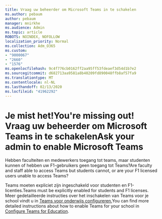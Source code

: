 ```yaml
---
title: Vraag uw beheerder om Microsoft Teams in te schakelen
ms.author: pebaum
author: pebaum
manager: mnirkhe
ms.audience: Admin
ms.topic: article
ROBOTS: NOINDEX, NOFOLLOW
localization_priority: Normal
ms.collection: Adm_O365
ms.custom:
- "9000067"
- "2660"
- "1576"
ms.openlocfilehash: 9c4f776cb0162ff2aa95ff53fdeaef3d54d1b7e2
ms.sourcegitcommit: d682713aa9581a8b40209fd890048ffb8af57fa9
ms.translationtype: MT
ms.contentlocale: nl-NL
ms.lasthandoff: 02/13/2020
ms.locfileid: "41962292"
---
```

# <a name="youre-missing-out-ask-your-admin-to-enable-microsoft-teams"></a><span data-ttu-id="f3766-102">Je mist het!</span><span class="sxs-lookup"><span data-stu-id="f3766-102">You're missing out!</span></span> <span data-ttu-id="f3766-103">Vraag uw beheerder om Microsoft Teams in te schakelen</span><span class="sxs-lookup"><span data-stu-id="f3766-103">Ask your admin to enable Microsoft Teams</span></span>

<span data-ttu-id="f3766-104">Hebben faculteiten en medewerkers toegang tot teams, maar studenten kunnen of hebben uw F1-gebruikers geen toegang tot Teams?</span><span class="sxs-lookup"><span data-stu-id="f3766-104">Are faculty and staff able to access Teams but students cannot, or are your F1 licensed users unable to access Teams?</span></span>

<span data-ttu-id="f3766-105">Teams moeten expliciet zijn ingeschakeld voor studenten en F1-licenties.</span><span class="sxs-lookup"><span data-stu-id="f3766-105">Teams must be explicitly enabled for students and F1 licenses.</span></span> <span data-ttu-id="f3766-106">Meer gedetailleerde instructies over het inschakelen van Teams voor je school vindt u in [Teams voor onderwijs configureren.](https://docs.microsoft.com/microsoft-365/education/deploy/set-up-teams-for-education)</span><span class="sxs-lookup"><span data-stu-id="f3766-106">You can find more detailed instructions about how to enable Teams for your school in [Configure Teams for Education](https://docs.microsoft.com/microsoft-365/education/deploy/set-up-teams-for-education).</span></span> 